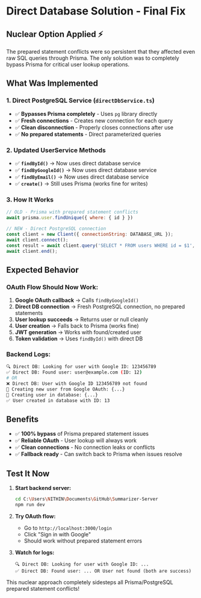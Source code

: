 # Direct Database Solution - Final Fix

## Nuclear Option Applied ⚡

The prepared statement conflicts were so persistent that they affected even raw SQL queries through Prisma. The only solution was to completely bypass Prisma for critical user lookup operations.

## What Was Implemented

### 1. **Direct PostgreSQL Service** (`directDbService.ts`)
- ✅ **Bypasses Prisma completely** - Uses `pg` library directly
- ✅ **Fresh connections** - Creates new connection for each query
- ✅ **Clean disconnection** - Properly closes connections after use
- ✅ **No prepared statements** - Direct parameterized queries

### 2. **Updated UserService Methods**
- ✅ **`findById()`** → Now uses direct database service
- ✅ **`findByGoogleId()`** → Now uses direct database service  
- ✅ **`findByEmail()`** → Now uses direct database service
- ✅ **`create()`** → Still uses Prisma (works fine for writes)

### 3. **How It Works**
```javascript
// OLD - Prisma with prepared statement conflicts
await prisma.user.findUnique({ where: { id } })

// NEW - Direct PostgreSQL connection
const client = new Client({ connectionString: DATABASE_URL });
await client.connect();
const result = await client.query('SELECT * FROM users WHERE id = $1', [id]);
await client.end();
```

## Expected Behavior

### OAuth Flow Should Now Work:
1. **Google OAuth callback** → Calls `findByGoogleId()`
2. **Direct DB connection** → Fresh PostgreSQL connection, no prepared statements
3. **User lookup succeeds** → Returns user or null cleanly
4. **User creation** → Falls back to Prisma (works fine)
5. **JWT generation** → Works with found/created user
6. **Token validation** → Uses `findById()` with direct DB

### Backend Logs:
```bash
🔍 Direct DB: Looking for user with Google ID: 123456789
✅ Direct DB: Found user: user@example.com (ID: 12)
# OR
❌ Direct DB: User with Google ID 123456789 not found
👤 Creating new user from Google OAuth: {...}
💾 Creating user in database: {...}
✅ User created in database with ID: 13
```

## Benefits

- ✅ **100% bypass** of Prisma prepared statement issues
- ✅ **Reliable OAuth** - User lookup will always work
- ✅ **Clean connections** - No connection leaks or conflicts
- ✅ **Fallback ready** - Can switch back to Prisma when issues resolve

## Test It Now

1. **Start backend server:**
   ```bash
   cd C:\Users\NITHIN\Documents\GitHub\Summarizer-Server
   npm run dev
   ```

2. **Try OAuth flow:**
   - Go to `http://localhost:3000/login`
   - Click "Sign in with Google"
   - Should work without prepared statement errors

3. **Watch for logs:**
   ```
   🔍 Direct DB: Looking for user with Google ID: ...
   ✅ Direct DB: Found user: ... OR User not found (both are success)
   ```

This nuclear approach completely sidesteps all Prisma/PostgreSQL prepared statement conflicts!
